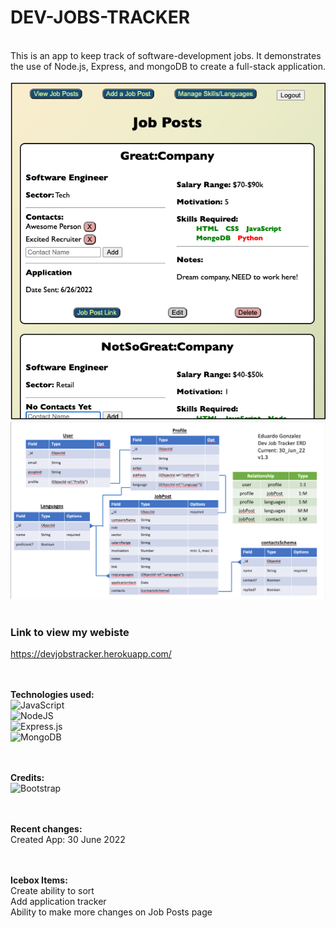 # DEV-JOBS-TRACKER
</br>
This is an app to keep track of software-development jobs. It demonstrates the use of Node.js, Express, and mongoDB to create a full-stack application.</br>
</br>
<img src="assets/../public/assets/images/devJobTracker-screenshot.png" alt="Website Screenshot.">
<img src="assets/../public/assets/images/devJobTracker-rel-chart.png" alt="Website Screenshot.">
</br></br>

### Link to view my webiste</br>
https://devjobstracker.herokuapp.com/</br>
</br></br>

__Technologies used:__
</br>
![JavaScript](https://img.shields.io/badge/javascript-%23323330.svg?style=for-the-badge&logo=javascript&logoColor=%23F7DF1E)
</br>
![NodeJS](https://img.shields.io/badge/node.js-6DA55F?style=for-the-badge&logo=node.js&logoColor=white)
</br>
![Express.js](https://img.shields.io/badge/express.js-%23404d59.svg?style=for-the-badge&logo=express&logoColor=%2361DAFB)
</br>
![MongoDB](https://img.shields.io/badge/MongoDB-%234ea94b.svg?style=for-the-badge&logo=mongodb&logoColor=white)
</br>
</br></br>

__Credits:__</br>
![Bootstrap](https://img.shields.io/badge/bootstrap-%23563D7C.svg?style=for-the-badge&logo=bootstrap&logoColor=white)
</br>
</br></br>

__Recent changes:__</br>
Created App: 30 June 2022</br>
</br></br>

__Icebox Items:__</br>
Create ability to sort</br>
Add application tracker</br>
Ability to make more changes on Job Posts page</br>
